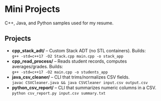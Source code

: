 # Mini Projects

C++, Java, and Python samples used for my resume.

## Projects
- **cpp_stack_adt/** – Custom Stack ADT (no STL containers). Builds:  
  `g++ -std=c++17 -O2 Stack.cpp main.cpp -o stack_app`
- **cpp_read_process/** – Reads student records, computes averages/grades. Builds:  
  `g++ -std=c++17 -O2 main.cpp -o students_app`
- **java_csv_cleaner/** – CLI that trims/normalizes CSV fields.  
  `javac CSVCleaner.java && java CSVCleaner input.csv output.csv`
- **python_csv_report/** – CLI that summarizes numeric columns in a CSV.  
  `python csv_report.py input.csv summary.txt`
